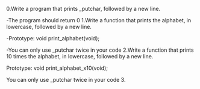 0.Write a program that prints _putchar, followed by a new line.

-The program should return 0
1.Write a function that prints the alphabet, in lowercase, followed by a new line.

-Prototype: void print_alphabet(void);

-You can only use _putchar twice in your code
2.Write a function that prints 10 times the alphabet, in lowercase, followed by a new line.

Prototype: void print_alphabet_x10(void);

You can only use _putchar twice in your code
3.
